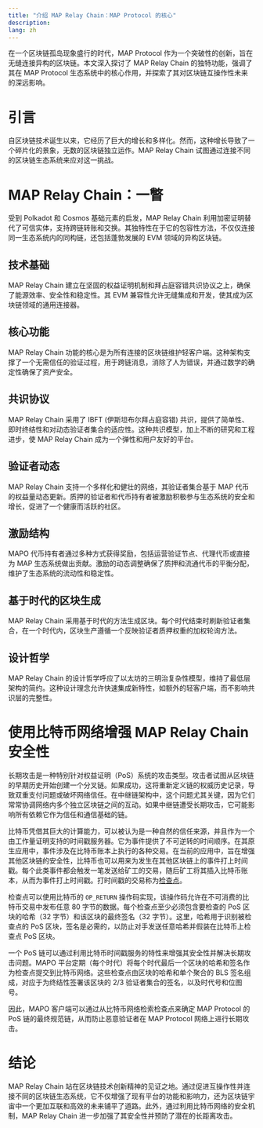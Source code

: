 ```yaml
---
title: "介绍 MAP Relay Chain：MAP Protocol 的核心"
description: 
lang: zh
---
```


在一个区块链孤岛现象盛行的时代，MAP Protocol 作为一个突破性的创新，旨在无缝连接异构的区块链。本文深入探讨了 MAP Relay Chain 的独特功能，强调了其在 MAP Protocol 生态系统中的核心作用，并探索了其对区块链互操作性未来的深远影响。

# 引言

自区块链技术诞生以来，它经历了巨大的增长和多样化。然而，这种增长导致了一个碎片化的景象，无数的区块链独立运作。MAP Relay Chain 试图通过连接不同的区块链生态系统来应对这一挑战。

# MAP Relay Chain：一瞥

受到 Polkadot 和 Cosmos 基础元素的启发，MAP Relay Chain 利用加密证明替代了可信实体，支持跨链转账和交换。其独特性在于它的包容性方法，不仅仅连接同一生态系统内的同构链，还包括蓬勃发展的 EVM 领域的异构区块链。

## 技术基础

MAP Relay Chain 建立在坚固的权益证明机制和拜占庭容错共识协议之上，确保了能源效率、安全性和稳定性。其 EVM 兼容性允许无缝集成和开发，使其成为区块链领域的通用连接器。

## 核心功能

MAP Relay Chain 功能的核心是为所有连接的区块链维护轻客户端。这种架构支撑了一个无需信任的验证过程，用于跨链消息，消除了人为错误，并通过数学的确定性确保了资产安全。

## 共识协议

MAP Relay Chain 采用了 IBFT (伊斯坦布尔拜占庭容错) 共识，提供了简单性、即时终结性和对动态验证者集合的适应性。这种共识模型，加上不断的研究和工程进步，使 MAP Relay Chain 成为一个弹性和用户友好的平台。

## 验证者动态

MAP Relay Chain 支持一个多样化和健壮的网络，其验证者集合基于 MAP 代币的权益量动态更新。质押的验证者和代币持有者被激励积极参与生态系统的安全和增长，促进了一个健康而活跃的社区。

## 激励结构

MAPO 代币持有者通过多种方式获得奖励，包括运营验证节点、代理代币或直接为 MAP 生态系统做出贡献。激励的动态调整确保了质押和流通代币的平衡分配，维护了生态系统的流动性和稳定性。

## 基于时代的区块生成

MAP Relay Chain 采用基于时代的方法生成区块。每个时代结束时刷新验证者集合，在一个时代内，区块生产遵循一个反映验证者质押权重的加权轮询方法。

## 设计哲学

MAP Relay Chain 的设计哲学呼应了以太坊的三明治复杂性模型，维持了最低层架构的简约。这种设计理念允许快速集成新特性，如额外的轻客户端，而不影响共识层的完整性。

# 使用比特币网络增强 MAP Relay Chain 安全性

长期攻击是一种特别针对权益证明（PoS）系统的攻击类型。攻击者试图从区块链的早期历史开始创建一个分叉链。如果成功，这将重新定义链的权威历史记录，导致双重支付问题或破坏网络信任。在中继链架构中，这个问题尤其关键，因为它们常常协调网络内多个独立区块链之间的互动。如果中继链遭受长期攻击，它可能影响所有依赖它作为信任和通信基础的链。

比特币凭借其巨大的计算能力，可以被认为是一种自然的信任来源，并且作为一个由工作量证明支持的时间戳服务器。它为事件提供了不可逆转的时间顺序。在其原生应用中，事件涉及在比特币账本上执行的各种交易。在当前的应用中，旨在增强其他区块链的安全性，比特币也可以用来为发生在其他区块链上的事件打上时间戳。每个此类事件都会触发一笔发送给矿工的交易，随后矿工将其插入比特币账本，从而为事件打上时间戳。打时间戳的交易称为[检查点](https://bitcoin.stackexchange.com/questions/1797/what-are-checkpoints)。

检查点可以使用比特币的 `OP_RETURN` 操作码实现，该操作码允许在不可消费的比特币交易中发布任意 80 字节的数据。每个检查点至少必须包含要检查的 PoS 区块的哈希（32 字节）和该区块的最终签名（32 字节）。这里，哈希用于识别被检查点的 PoS 区块，签名是必需的，以防止对手发送任意哈希并假装在比特币上检查点 PoS 区块。

一个 PoS 链可以通过利用比特币时间戳服务的特性来增强其安全性并解决长期攻击问题。MAPO 平台定期（每个时代）将每个时代最后一个区块的哈希和签名作为检查点提交到比特币网络。这些检查点由区块的哈希和单个聚合的 BLS 签名组成，对应于为终结性签署该区块的 2/3 验证者集合的签名，以及时代号和位图号。

因此，MAPO 客户端可以通过从比特币网络检索检查点来确定 MAP Protocol 的 PoS 链的最终规范链，从而防止恶意验证者在 MAP Protocol 网络上进行长期攻击。

# 结论

MAP Relay Chain 站在区块链技术创新精神的见证之地。通过促进互操作性并连接不同的区块链生态系统，它不仅增强了现有平台的功能和影响力，还为区块链宇宙中一个更加互联和高效的未来铺平了道路。此外，通过利用比特币网络的安全机制，MAP Relay Chain 进一步加强了其安全性并预防了潜在的长距离攻击。
